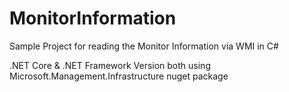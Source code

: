 # MonitorInformation

Sample Project for reading the Monitor Information via WMI in C#

.NET Core & .NET Framework Version both using Microsoft.Management.Infrastructure nuget package
